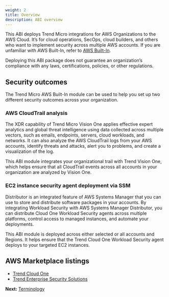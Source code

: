 ```yaml
---
weight: 2
title: Overview
description: ABI overview
---
```



This ABI deploys Trend Micro integrations for AWS Organizations to the AWS Cloud. It’s for cloud operations, SecOps, cloud builders, and others who want to implement security across multiple AWS accounts. If you are unfamiliar with AWS Built-In, refer to [AWS Built-In](https://aws.amazon.com/partners/built-in-partner-solutions/).

Deploying this ABI package does not guarantee an organization’s compliance with any laws, certifications, policies, or other regulations.

## Security outcomes

The Trend Micro AWS Built-In module can be used to help you set up two different security outcomes across your organization.

### AWS CloudTrail analysis

The XDR capability of Trend Micro Vision One applies effective expert analytics and global threat intelligence using data collected across multiple vectors, such as emails, endpoints, servers, cloud workloads, and networks. It can also analyze the AWS CloudTrail logs from your AWS accounts, identify threats and attacks, alert you to problems, and create a visualization of the log.

This ABI module integrates your organizational trail with Trend Vision One, which helps ensure that all CloudTrail events across all accounts in your organization are analyzed by Vision One.

### EC2 instance security agent deployment via SSM

Distributor is an integrated feature of AWS Systems Manager that you can use to store and distribute software packages in your accounts. By integrating Workload Security with AWS Systems Manager Distributor, you can distribute Cloud One Workload Security agents across multiple platforms, control access to managed instances, and automate your deployments.

This ABI module is deployed across either selected or all accounts and Regions. It helps ensure that the Trend Cloud One Workload Security agent deploys to your targeted EC2 instances.

## AWS Marketplace listings

* [Trend Cloud One](https://aws.amazon.com/marketplace/pp/prodview-g232pyu6l55l4)
* [Trend Enterprise Security Solutions](https://aws.amazon.com/marketplace/pp/prodview-jktqkevcm3zbc)

**Next:** [Terminology](/terminologies/index.html)
